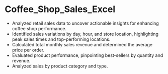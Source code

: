 # Coffee_Shop_Sales_Excel
<ul>
  <li>Analyzed retail sales data to uncover actionable insights for enhancing coffee shop performance.</li>
  <li>Identified sales variations by day, hour, and store location, highlighting peak sales times and top-performing locations.</li>
  <li>Calculated total monthly sales revenue and determined the average price per order.</li>
  <li>Evaluated product performance, pinpointing best-sellers by quantity and revenue.</li>
  <li>Analyzed sales by product category and type.</li>
</ul>





